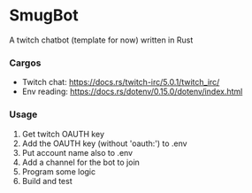 # SmugBot
A twitch chatbot (template for now) written in Rust

### Cargos
* Twitch chat: https://docs.rs/twitch-irc/5.0.1/twitch_irc/
* Env reading: https://docs.rs/dotenv/0.15.0/dotenv/index.html

### Usage
1. Get twitch OAUTH key
2. Add the OAUTH key (without 'oauth:') to .env
3. Put account name also to .env
4. Add a channel for the bot to join
5. Program some logic
6. Build and test
